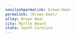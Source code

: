```yaml
---
﻿nonslashpermalink: brown-bear
permalink: /brown-bear/
alley: Brown Bear
city: Myrtle Beach
state: South Carolina
---
```

